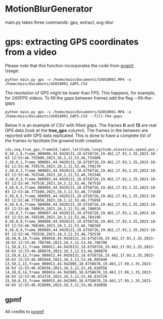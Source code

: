 # MotionBlurGenerator
main.py takes three commands: gps, extract, avg-blur

# gps: extracting GPS coordinates from a video
Please note that this function incorporates the code from [pygmf](https://github.com/alexis-mignon/pygpmf).<br/>
Usage:
```
python main.py gps -v /home/main/Documents/GX010091.MP4 -o /home/main/Documents/GX010091_GAPS.CSV
```
The resolution of GPS might be lower than FPS. This happens, for example, for 240FPS videos.
To fill the gaps between frames add the flag --fill-the-gaps

```
python main.py gps -v /home/main/Documents/GX010091.MP4 -o /home/main/Documents/GX010091_GAPS.CSV --fill-the-gaps
```

Below it is an example of CSV with filled gaps. The frames **0** and **13** are real GPS data (look at the __true_gps__ column). The frames in the between are reported with GPS data replicated. This is done to have a complete list of the frames to facilitate the grownd truth creation.

```
idx,seq,true_gps,frameId,label,latitude,longitude,elevation,speed,pos_diluition,datetime,yy,MM,dd,hh,mm,ss,us
0,S0,1,0,frame_000000,44.9420131,10.6758726,19.462,17.93,1.35,2023-10-03 12:53:46.755000,2023,10,3,12,53,46,755000
1,S0,0,1,frame_000001,44.9420131,10.6758726,19.462,17.93,1.35,2023-10-03 12:53:46.759170,2023,10,3,12,53,46,759170
2,S0,0,2,frame_000002,44.9420131,10.6758726,19.462,17.93,1.35,2023-10-03 12:53:46.763340,2023,10,3,12,53,46,763340
3,S0,0,3,frame_000003,44.9420131,10.6758726,19.462,17.93,1.35,2023-10-03 12:53:46.767510,2023,10,3,12,53,46,767510
4,S0,0,4,frame_000004,44.9420131,10.6758726,19.462,17.93,1.35,2023-10-03 12:53:46.771680,2023,10,3,12,53,46,771680
5,S0,0,5,frame_000005,44.9420131,10.6758726,19.462,17.93,1.35,2023-10-03 12:53:46.775850,2023,10,3,12,53,46,775850
6,S0,0,6,frame_000006,44.9420131,10.6758726,19.462,17.93,1.35,2023-10-03 12:53:46.780020,2023,10,3,12,53,46,780020
7,S0,0,7,frame_000007,44.9420131,10.6758726,19.462,17.93,1.35,2023-10-03 12:53:46.784190,2023,10,3,12,53,46,784190
8,S0,0,8,frame_000008,44.9420131,10.6758726,19.462,17.93,1.35,2023-10-03 12:53:46.788360,2023,10,3,12,53,46,788360
9,S0,0,9,frame_000009,44.9420131,10.6758726,19.462,17.93,1.35,2023-10-03 12:53:46.792530,2023,10,3,12,53,46,792530
10,S0,0,10,frame_000010,44.9420131,10.6758726,19.462,17.93,1.35,2023-10-03 12:53:46.796700,2023,10,3,12,53,46,796700
11,S0,0,11,frame_000011,44.9420131,10.6758726,19.462,17.93,1.35,2023-10-03 12:53:46.800870,2023,10,3,12,53,46,800870
12,S0,0,12,frame_000012,44.9420131,10.6758726,19.462,17.93,1.35,2023-10-03 12:53:46.805040,2023,10,3,12,53,46,805040
13,S0,1,13,frame_000013,44.942005,10.6758678,19.463,17.99,1.35,2023-10-03 12:53:46.810556,2023,10,3,12,53,46,810556
14,S0,0,14,frame_000014,44.942005,10.6758678,19.463,17.99,1.35,2023-10-03 12:53:46.814726,2023,10,3,12,53,46,814726
15,S0,0,15,frame_000015,44.942005,10.6758678,19.463,17.99,1.35,2023-10-03 12:53:46.818896,2023,10,3,12,53,46,818896
```



## gpmf
All credits to [pygmf](https://github.com/alexis-mignon/pygpmf)